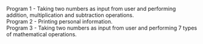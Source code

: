Program 1 - Taking two numbers as input from user and performing addition, multiplication and subtraction operations.   
Program 2 - Printing personal information.                                      
Program 3 - Taking two numbers as input from user and performing 7 types of mathematical operations.

